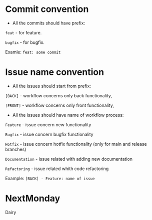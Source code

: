 # Commit convention 

- All the commits should have prefix:

`feat` - for feature.

`bugfix` - for bugfix.

Examle:
`feat: some commit`

# Issue name convention

- All the issues should start from prefix:

`[BACK]` - workflow concerns only back functionality,

`[FRONT]` - workflow concerns only front functionality,

- All the issues should have name of workflow process:

`Feature` - issue concern new functionality

`Bugfix` - issue concern bugfix functionality

`Hotfix` - issue concern hotfix functionality (only for main and release branches)

`Documentation` - issue related with adding new documentation

`Refactoring` - issue related whith code refactoring

Example: `[BACK] - Feature: name of issue`

# NextMonday

Dairy

